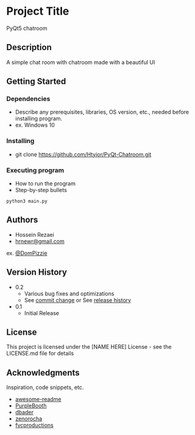 # Project Title

PyQt5 chatroom

## Description

A simple chat room with chatroom made with a beautiful UI

## Getting Started


### Dependencies

* Describe any prerequisites, libraries, OS version, etc., needed before installing program.
* ex. Windows 10

### Installing

* git clone https://github.com/Htyior/PyQt-Chatroom.git

### Executing program

* How to run the program
* Step-by-step bullets
```
python3 main.py
```

## Authors

* Hossein Rezaei
* hrnewr@gmail.com

ex. [@DomPizzie](https://www.linkedin.com/in/hossein-rezaei-7711001a2/?jobid=1234)

## Version History

* 0.2
    * Various bug fixes and optimizations
    * See [commit change]() or See [release history]()
* 0.1
    * Initial Release

## License

This project is licensed under the [NAME HERE] License - see the LICENSE.md file for details

## Acknowledgments

Inspiration, code snippets, etc.
* [awesome-readme](https://github.com/matiassingers/awesome-readme)
* [PurpleBooth](https://gist.github.com/PurpleBooth/109311bb0361f32d87a2)
* [dbader](https://github.com/dbader/readme-template)
* [zenorocha](https://gist.github.com/zenorocha/4526327)
* [fvcproductions](https://gist.github.com/fvcproductions/1bfc2d4aecb01a834b46)
